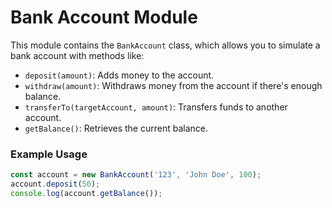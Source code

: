 # Bank Account Module

This module contains the `BankAccount` class, which allows you to simulate a bank account with methods like:

- `deposit(amount)`: Adds money to the account.
- `withdraw(amount)`: Withdraws money from the account if there's enough balance.
- `transferTo(targetAccount, amount)`: Transfers funds to another account.
- `getBalance()`: Retrieves the current balance.

### Example Usage
```javascript
const account = new BankAccount('123', 'John Doe', 100);
account.deposit(50);
console.log(account.getBalance());